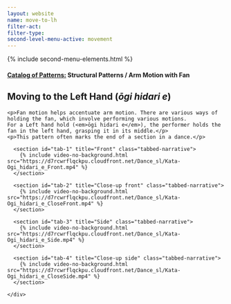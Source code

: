 ```yaml
---
layout: website
name: move-to-lh
filter-act:
filter-type:
second-level-menu-active: movement
---
```

{% include second-menu-elements.html %}

<main class="page-content">
  <div class="text-container">
    <h4><a href="/movement/">Catalog of Patterns:</a> Structural Patterns / Arm Motion with Fan</h4>
    <h2>Moving to the Left Hand (<em>ōgi hidari e</em>)</h2>


    <p>Fan motion helps accentuate arm motion. There are various ways of holding the fan, which involve performing various motions.
    For a Left hand hold (<em>ōgi hidari e</em>), the performer holds the fan in the left hand, grasping it in its middle.</p>
    <p>This pattern often marks the end of a section in a dance.</p>



  </div>


<div class="tabs-container">
  <div class="tabs-container__links">
    <div class="wrapper">
      <div id="tabs"></div>
    </div>
  </div>
  <div class="tabs-container__content">
    <div class="wrapper">

      <section id="tab-1" title="Front" class="tabbed-narrative">
        {% include video-no-background.html src="https://d7rcwrflqckpu.cloudfront.net/Dance_sl/Kata-Ogi_hidari_e_Front.mp4" %}
      </section>

      <section id="tab-2" title="Close-up front" class="tabbed-narrative">
        {% include video-no-background.html src="https://d7rcwrflqckpu.cloudfront.net/Dance_sl/Kata-Ogi_hidari_e_CloseFront.mp4" %}
      </section>

      <section id="tab-3" title="Side" class="tabbed-narrative">
        {% include video-no-background.html src="https://d7rcwrflqckpu.cloudfront.net/Dance_sl/Kata-Ogi_hidari_e_Side.mp4" %}
      </section>

      <section id="tab-4" title="Close-up side" class="tabbed-narrative">
        {% include video-no-background.html src="https://d7rcwrflqckpu.cloudfront.net/Dance_sl/Kata-Ogi_hidari_e_CloseSide.mp4" %}
      </section>

    </div>
  </div>
</div>
</main>
